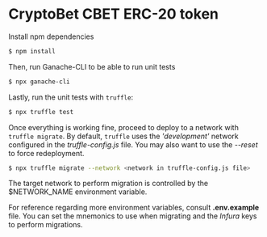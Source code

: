 # CryptoBet **CBET** ERC-20 token

Install npm dependencies
```sh
$ npm install
```

Then, run Ganache-CLI to be able to run unit tests
```sh
$ npx ganache-cli
```

Lastly, run the unit tests with `truffle`:
```sh
$ npx truffle test
```

Once everything is working fine, proceed to deploy to a network with `truffle migrate`.
By default, `truffle` uses the *'development'* network configured in the *truffle-config.js*
file. You may also want to use the *--reset* to force redeployment.
```sh
$ npx truffle migrate --network <network in truffle-config.js file>
```

The target network to perform migration is controlled by the $NETWORK_NAME environment variable.

For reference regarding more environment variables, consult **.env.example** file. You can set the mnemonics to use when migrating and the *Infura* keys to perform migrations.

